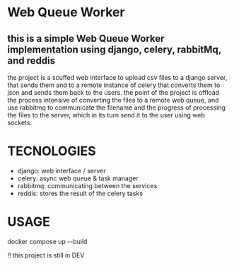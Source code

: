 # Web Queue Worker
## this is a simple Web Queue Worker implementation using django, celery,  rabbitMq, and reddis

the project is a scuffed web interface to upload csv files to a django server, that sends them and to a remote instance of celery that converts them to json and sends them back to the users. 
the point of the project is offload the process intensive of converting the files to a remote web queue, and use rabbitmq to communicate the filename and the progress of processing the files to the server, which in its turn send it to the user using web sockets.

# TECNOLOGIES
- django: web interface / server
- celery: async web queue & task manager
- rabbitmq: communicating between the services
- reddis: stores the result of the celery tasks

# USAGE
docker compose up --build

!! this project is still in DEV
